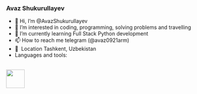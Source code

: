 ### Avaz Shukurullayev
- 👋 Hi, I’m @AvazShukurullayev
- 👀 I’m interested in coding, programming, solving problems and travelling
- 🌱 I’m currently learning Full Stack Python development
- 📫 How to reach me telegram (@avaz0921arm)
- 📍&nbsp; Location Tashkent, Uzbekistan
- Languages and tools: 
<br />
<code><img src="https://www.freepnglogos.com/uploads/html5-logo-png/html5-logo-devextreme-multi-purpose-controls-html-javascript-3.png" width="50"></code>
